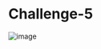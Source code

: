 # Challenge-5

![image](https://github.com/user-attachments/assets/cba5bb49-7f7f-4b73-8644-a72a9e9fc945)
